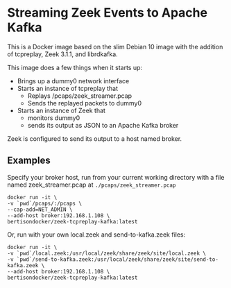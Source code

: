 # Streaming Zeek Events to Apache Kafka

This is a Docker image based on the slim Debian 10 image with the addition of tcpreplay, Zeek 3.1.1, and librdkafka.

This image does a few things when it starts up:
* Brings up a dummy0 network interface
* Starts an instance of tcpreplay that
  * Replays /pcaps/zeek_streamer.pcap
  * Sends the replayed packets to dummy0
* Starts an instance of Zeek that
  * monitors dummy0
  * sends its output as JSON to an Apache Kafka broker

Zeek is configured to send its output to a host named broker.

## Examples

Specify your broker host, run from your current working directory with a file named zeek_streamer.pcap at ```./pcaps/zeek_streamer.pcap``` 

```
docker run -it \
-v `pwd`/pcaps/:/pcaps \
--cap-add=NET_ADMIN \
--add-host broker:192.168.1.108 \
bertisondocker/zeek-tcpreplay-kafka:latest
```

Or, run with your own local.zeek and send-to-kafka.zeek files:

```
docker run -it \
-v `pwd`/local.zeek:/usr/local/zeek/share/zeek/site/local.zeek \
-v `pwd`/send-to-kafka.zeek:/usr/local/zeek/share/zeek/site/send-to-kafka.zeek \
--add-host broker:192.168.1.108 \
bertisondocker/zeek-tcpreplay-kafka:latest
```
